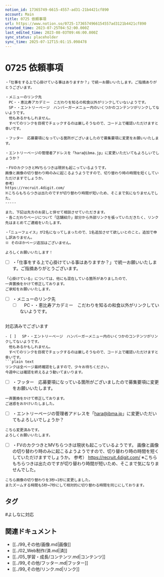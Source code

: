 ```yaml
---
notion_id: 17365749-6615-4557-ad31-21b4421cf890
account: Main
title: 0725 依頼事項
url: https://www.notion.so/0725-1736574966154557ad3121b4421cf890
created_time: 2023-07-25T04:52:00.000Z
last_edited_time: 2023-08-03T09:46:00.000Z
sync_status: placeholder
sync_time: 2025-07-12T15:01:15.098478
---
```

# 0725 依頼事項

```plain text
・「仕事をする上で心掛けている事はありますか？」で統一お願いいたします。ご指摘ありがとうございます。

・メニューのリンク先
　PC・・恵比寿アカデミー　こだわりを知るの和食以外がリンクしていないようです。
　SP・・エントリーページ　ハンバーガーメニュー内のいくつかのコンテンツがリンクしてないようです。
　他もあるかもしれません。
　すべてのリンクを目視でチェックするのは厳しそうなので、コード上で確認いただけますと幸いです。

・フッター　応募要項になっている箇所がございましたので募集要項に変更をお願いいたします。

・エントリーページの管理者アドレスを「hara@ibma.jp」に変更いただいてもよろしいでしょうか？

・FVのカクつきとMVちらつきは現状も起こっているようです。
画像と画像の切り替わり時のみに起こるようようですので、切り替わり時の時間を短くしていただけますでしょうか。
参考）
https://recruit.4digit.com/
※こちらもちらつきは出たのですが切り替わり時間が短いため、そこまで気になりませんでした。
-----

また、下記は先方のお戻しと併せて相談させていただきます。
・各こだわりページについて「店舗紹介」部分から外部リンクを張っていただきたく、リンク先はまとめてご連絡をいたします。

・「ニューフェイス」が2名になってしまったので、1名追加させて欲しいとのこと。追加で申し訳ありません。
※ そのほかページ追加はございません。

よろしくお願いいたします！
```
- [ ] ・「仕事をする上で心掛けている事はありますか？」で統一お願いいたします。ご指摘ありがとうございます。
```plain text
「心掛けている」については、他にも混在している箇所がありましたので、
一斉置換をかけて修正しております。
ご承知をお願いいたします。
```
- [ ] ・メニューのリンク先
  - [ ] 　PC・・恵比寿アカデミー　こだわりを知るの和食以外がリンクしていないようです。
  ```plain text
対応済みでございます
  ```
  - [ ] 　SP・・エントリーページ　ハンバーガーメニュー内のいくつかのコンテンツがリンクしてないようです。
　他もあるかもしれません。
　すべてのリンクを目視でチェックするのは厳しそうなので、コード上で確認いただけますと幸いです。
  ```plain text
リンクは全ページ最終確認をしますので、少々お待ちください。
今週中には確認を終えるよう動いてまいります。
  ```
- [ ] ・フッター　応募要項になっている箇所がございましたので募集要項に変更をお願いいたします。
```plain text
一斉置換をかけて修正しております。
ご迷惑をおかけいたしました。
```
- [ ] ・エントリーページの管理者アドレスを「hara@ibma.jp」に変更いただいてもよろしいでしょうか？
```plain text
こちら変更済みです。
よろしくお願いいたします。
```
- [ ] ・FVのカクつきとMVちらつきは現状も起こっているようです。
画像と画像の切り替わり時のみに起こるようようですので、切り替わり時の時間を短くしていただけますでしょうか。
参考）
https://recruit.4digit.com/
※こちらもちらつきは出たのですが切り替わり時間が短いため、そこまで気になりませんでした。
```plain text
こちら画像の切り替わりを3秒→1秒に変更しました。
またズームする時間も5秒→7秒にして相対的に切り替わる時間を同じにしております。
```

## タグ

#よしなに対応 

## 関連ドキュメント

- [[../99_その他/画像.md|画像]]
- [[../02_Web制作/済.md|済]]
- [[../05_学習・成長/コンテンツ.md|コンテンツ]]
- [[../99_その他/フッター.md|フッター]]
- [[../99_その他/リンク.md|リンク]]
